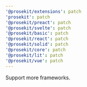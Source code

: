 ```yaml
---
'@prosekit/extensions': patch
'prosekit': patch
'@prosekit/preact': patch
'@prosekit/svelte': patch
'@prosekit/basic': patch
'@prosekit/react': patch
'@prosekit/solid': patch
'@prosekit/core': patch
'@prosekit/lit': patch
'@prosekit/vue': patch
---
```


Support more frameworks.
